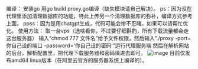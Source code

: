 编译：
安装go
用go build proxy.go编译（缺失模块请自己解决）。
ps：因为没在代理里添加清理数据库的功能，特此上传另一个清理数据库的弥补，编译方式参考上面。
ppss：因为是用chatgpt生成，代码可能会惨不忍睹，如果可以请帮忙优化。
使用方法：
取一台vps（选啥看你，不过要仔细斟酌，所有下载流量都会走这台服务器）
输入“chmod 777 文件名”给予文件权限，然后输入“./proxy -port=你自己设的端口 -password='你自己设的密码'”运行代理服务端
然后在解析网站的后台，解析配置里，把代理下载服务器和密码填进去即可。
![image](https://github.com/user-attachments/assets/07c600c4-3ebe-4ff1-80ee-f3394891fde5)
目前仅发布amd64 linux版本（在阿里云官方的服务器系统上编译的）。
